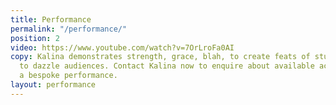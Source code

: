 ```yaml
---
title: Performance
permalink: "/performance/"
position: 2
video: https://www.youtube.com/watch?v=7OrLroFa0AI
copy: Kalina demonstrates strength, grace, blah, to create feats of stunning blah
  to dazzle audiences. Contact Kalina now to enquire about available acts, or request
  a bespoke performance.
layout: performance
---
```


